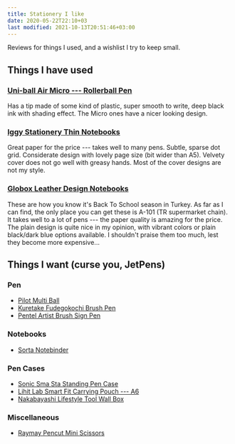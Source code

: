 ```yaml
---
title: Stationery I like
date: 2020-05-22T22:10+03
last modified: 2021-10-13T20:51:46+03:00
---
```


Reviews for things I used, and a wishlist I try to keep small.

## Things I have used


### [Uni-ball Air Micro --- Rollerball Pen](https://www.uniball.com.tr/urunler/roller/uniball-air/uba-188-m)

Has a tip made of some kind of plastic, super smooth to write, deep black ink with shading effect. The Micro ones have a nicer looking design.

### [Iggy Stationery Thin Notebooks](https://www.studioiggy.com/collections/i%CC%87nce-defterler)

Great paper for the price --- takes well to many pens. Subtle, sparse dot grid. Considerate design with lovely page size (bit wider than A5). Velvety cover does not go well with greasy hands. Most of the cover designs are not my style.

### [Globox Leather Design Notebooks](http://www.smartofis.com.tr/kagit-grubu/Suni-deri-not-defteri)

These are how you know it's Back To School season in Turkey. As far as I can find, the only place you can get these is <span lang=tr>A-101</span> (TR supermarket chain). It takes well to a lot of pens --- the paper quality is amazing for the price. The plain design is quite nice in my opinion, with vibrant colors or plain black/dark blue options available. I shouldn't praise them too much, lest they become more expensive...

 <!--

-   [Uni Jetstream SX-217](https://www.uniball.com.tr/urunler/jetstream/jetstream/sx-217){#uni-jetstream}

    TODO: I should write a blog post about this
 -->

## Things I want (curse you, JetPens)


### Pen

-   [Pilot Multi Ball](https://www.jetpens.com/Pilot-Multi-Ball-Rollerball-Pen-Fine-Black/pd/2760)
-   [Kuretake Fudegokochi Brush Pen](https://www.jetpens.com/Kuretake-Fudegokochi-Brush-Pen-Extra-Fine-Black/pd/2659)
-   [Pentel Artist Brush Sign Pen](https://www.wellappointeddesk.com/2019/11/pen-review-pentel-artist-brush-sign-pen/)

### Notebooks

-   [Sorta Notebinder](https://www.sorta.la/)

### Pen Cases

-   [Sonic Sma Sta Standing Pen Case](https://www.jetpens.com/Sonic-Sma-Sta-Standing-Pen-Cases/ct/4885)
-   [Lihit Lab Smart Fit Carrying Pouch --- A6](https://www.wellappointeddesk.com/2019/03/review-lihit-lab-smart-fit-carrying-pouch-a6/)
-   [Nakabayashi Lifestyle Tool Wall Box](https://www.jetpens.com/Nakabayashi-Lifestyle-Tool-Wall-Box-S-Kraft/pd/22304)

### Miscellaneous

-   [Raymay Pencut Mini Scissors](https://www.jetpens.com/Raymay-Pencut-Mini-Scissors/ct/1623)
